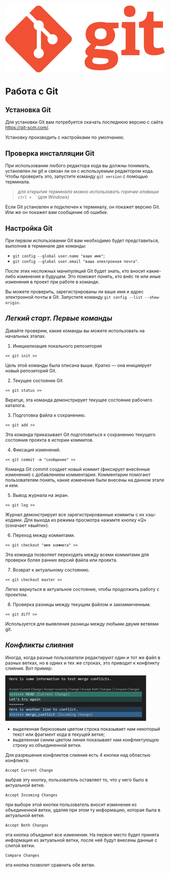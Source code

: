 ![Logo](git_logo.png)

# Работа с Git

## Установка Git

Для установки Git вам потребуется скачать последнюю версию с сайта https://git-scm.com/.

Установку производить с настройками по умолчанию.

## Проверка инсталляции Git 

При использовании любого редактора кода вы должны понимать, установлен ли git и связан ли он с используемым редактором кода. Чтобы проверить это, запустите команду `git version` с помощью терминала.

> *для открытия терминала можно использовать горячие клавиши `ctrl + ` ` (для Windows)*

Если Git установлен и подключен к терминалу, он покажет версию Git. Или же он покажет вам сообщение об ошибке.

## Настройка Git

При первом использовании Git вам необходимо будет представиться, выполнив в терминале две команды:
* `git config --global user.name "ваше имя"`;
* `git config --global user.email "ваша электронная почта"`.

После этих несложных манипуляций Git будет знать, кто вносит какие-либо изменения в будущем. Это поможет понять, кто внёс те или иные изменения в проект при работе в команде.

Вы можете проверить, зарегистрированы ли ваше имя и адрес электронной почты в Git. Запустите команду `git config --list --show-origin`.

## *Легкий старт. Первые команды*

Давайте проверим, какие команды вы можете использовать на начальных этапах.

1. Инициализация локального репозитория

```
<< git init >>
```

Цель этой команды была описана выше. Кратко — она инициирует новый репозиторий Git.

2. Текущее состояние Git

```
<< git status >>
```

Вкратце, эта команда демонстрирует текущее состояние рабочего каталога.

3. Подготовка файла к сохранению.

```
<< git add >>
```

Эта команда приказывает Git подготовиться к сохранению текущего состояния проекта в истории коммитов.

4. Фиксация изменений.

```
<< git commit -m "сообщение" >>
```

Команда Git commit создает новый коммит (фиксирует внесённые изменения) с добавлением комментария. Комментарии помогают пользователям понять, какие изменения были внесены на данном этапе и кем.

5. Вывод журнала на экран.

```
<< git log >>
```

Журнал демонстрирует все зарегистрированные коммиты с их хэш-кодами. Для выхода из режима просмотра нажмите кнопку «Q» (означает «выйти»).

6. Переход между коммитами.

```
<< git checkout "имя коммита" >>
```

Эта команда позволяет переходить между всеми коммитами для проверки более ранних версий файла или проекта.

7. Возврат к актуальному состоянию.

```
<< git checkout master >>
```

Легко вернуться в актуальное состояние, чтобы продолжить работу с проектом.

8. Проверка разницы между текущим файлом и закоммиченным.

```
<< git diff >>
```

Используется для выявления разницы между любыми двумя ветвями git.

## *Конфликты слияния*

Иногда, когда разные пользователи редактируют один и тот же файл в разных ветках, но в одних и тех же строках, это приводит к конфликту слияния. Вот пример:

![Это пример конфликта слияния](merge_conflict_ex.png)

* выделенная бирюзовым цветом строка показывает нам некоторый текст или фрагмент кода в текущей ветке;
* выделенная синим цветом линия показывает нам конфликтующую строку из объединенной ветки.

Для разрешения конфликтов слияния есть 4 кнопки над областью конфликта:

```
Accept Current Change
```

выбрав эту кнопку, пользователь оставляет то, что у него было в актуальной ветке.

```
Accept Incoming Changes
```

при выборе этой кнопки пользователь вносит изменения из объединенной ветки, удаляя при этом ту информацию, которая была в актуальной ветке.

```
Accept Both Changes
```

эта кнопка объединит все изменения. На первое место будет принята информация из актуальной ветки, после неё будут внесены данные с слитой ветки.

```
Compare Changes
```

эта кнопка позволит сравнить обе ветви.
